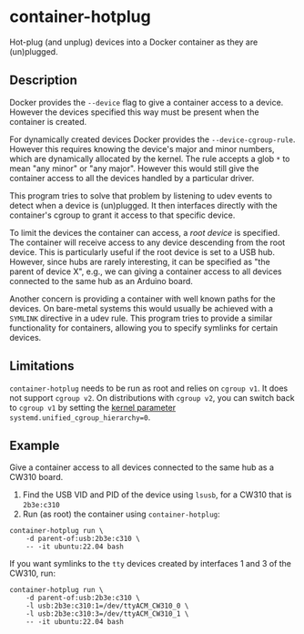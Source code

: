 # container-hotplug

Hot-plug (and unplug) devices into a Docker container as they are (un)plugged.

## Description

Docker provides the `--device` flag to give a container access to a device.
However the devices specified this way must be present when the container is created.

For dynamically created devices Docker provides the `--device-cgroup-rule`.
However this requires knowing the device's major and minor numbers, which are dynamically allocated by the kernel.
The rule accepts a glob `*` to mean "any minor" or "any major".
However this would still give the container access to all the devices handled by a particular driver.

This program tries to solve that problem by listening to udev events to detect when a device is (un)plugged.
It then interfaces directly with the container's cgroup to grant it access to that specific device.

To limit the devices the container can access, a _root device_ is specified.
The container will receive access to any device descending from the root device.
This is particularly useful if the root device is set to a USB hub.
However, since hubs are rarely interesting, it can be specified as "the parent of device X",
e.g., we can giving a container access to all devices connected to the same hub as an Arduino board.

Another concern is providing a container with well known paths for the devices.
On bare-metal systems this would usually be achieved with a `SYMLINK` directive in a udev rule.
This program tries to provide a similar functionality for containers, allowing you to specify symlinks for certain devices.

## Limitations

`container-hotplug` needs to be run as root and relies on `cgroup v1`. It does not support `cgroup v2`.
On distributions with `cgroup v2`, you can switch back to `cgroup v1` by setting the [kernel parameter](https://wiki.ubuntu.com/Kernel/KernelBootParameters) `systemd.unified_cgroup_hierarchy=0`.

## Example

Give a container access to all devices connected to the same hub as a CW310 board.

1. Find the USB VID and PID of the device using `lsusb`, for a CW310 that is `2b3e:c310`
2. Run (as root) the container using `container-hotplug`:
```
container-hotplug run \
    -d parent-of:usb:2b3e:c310 \
    -- -it ubuntu:22.04 bash
```

If you want symlinks to the `tty` devices created by interfaces 1 and 3 of the CW310, run:
```
container-hotplug run \
    -d parent-of:usb:2b3e:c310 \
    -l usb:2b3e:c310:1=/dev/ttyACM_CW310_0 \
    -l usb:2b3e:c310:3=/dev/ttyACM_CW310_1 \
    -- -it ubuntu:22.04 bash
```